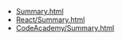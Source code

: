 * [Summary.html](Summary.html)
* [React/Summary.html](React/Summary.html)
* [CodeAcademy/Summary.html](CodeAcademy/Summary.html)